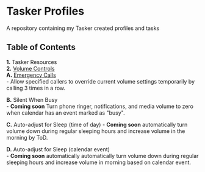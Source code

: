 # Tasker Profiles
A repository containing my Tasker created profiles and tasks  
## Table of Contents  
**1.** Tasker Resources  
**2.** [Volume Controls](https://github.com/paulfblack/tasker_profiles/tree/master/volume_controls)    
   **A.** [Emergency Calls](https://github.com/paulfblack/tasker_profiles/tree/master/volume_controls/emergency_call)  
     - Allow specified callers to override current volume settings temporarily by calling 3 times in a row.    
     
   **B.** Silent When Busy  
     - **Coming soon** Turn phone ringer, notifications, and media volume to zero when calendar has an event marked as "busy".  
     
   **C.** Auto-adjust for Sleep (time of day)
     - **Coming soon** automatically turn volume down during regular sleeping hours and increase volume in the morning by ToD.  
     
   **D.** Auto-adjust for Sleep (calendar event)  
     - **Coming soon** automatically automatically turn volume down during regular sleeping hours and increase volume in morning based on calendar event.  
